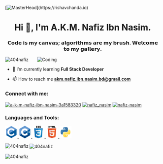[![MasterHead](https://1.bp.blogspot.com/-7A4WynwLsM...)](https://rishavchanda.io)
<h1 align="center">Hi 👋, I'm A.K.M. Nafiz Ibn Nasim.</h1>
<h3 align="center">𝗖𝗼𝗱𝗲 𝗶𝘀 𝗺𝘆 𝗰𝗮𝗻𝘃𝗮𝘀; 𝗮𝗹𝗴𝗼𝗿𝗶𝘁𝗵𝗺𝘀 𝗮𝗿𝗲 𝗺𝘆 𝗯𝗿𝘂𝘀𝗵. 𝗪𝗲𝗹𝗰𝗼𝗺𝗲 𝘁𝗼 𝗺𝘆 𝗴𝗮𝗹𝗹𝗲𝗿𝘆.</h3>
<img align="right" alt="Coding" width="400" src="https://cdn.dribbble.com/users/116207...">

<p align="left"> <img src="https://komarev.com/ghpvc/?username=404nafiz&label=Profile%20views&color=0e75b6&style=flat" alt="404nafiz" /> </p>

- 🌱 I’m currently learning **Full Stack Developer**

- 📫 How to reach me **akm.nafiz.ibn.nasim.bd@gmail.com**

<h3 align="left">Connect with me:</h3>
<p align="left">
<a href="https://linkedin.com/in/a-k-m-nafiz-ibn-nasim-3a1583320" target="blank"><img align="center" src="https://raw.githubusercontent.com/rahuldkjain/github-profile-readme-generator/master/src/images/icons/Social/linked-in-alt.svg" alt="a-k-m-nafiz-ibn-nasim-3a1583320" height="30" width="40" /></a>
<a href="https://codeforces.com/profile/nafiz_nasim" target="blank"><img align="center" src="https://raw.githubusercontent.com/rahuldkjain/github-profile-readme-generator/master/src/images/icons/Social/codeforces.svg" alt="nafiz_nasim" height="30" width="40" /></a>
<a href="https://www.leetcode.com/nafiz-nasim" target="blank"><img align="center" src="https://raw.githubusercontent.com/rahuldkjain/github-profile-readme-generator/master/src/images/icons/Social/leet-code.svg" alt="nafiz-nasim" height="30" width="40" /></a>
</p>

<h3 align="left">Languages and Tools:</h3>
<p align="left"> <a href="https://www.cprogramming.com/" target="_blank" rel="noreferrer"> <img src="https://raw.githubusercontent.com/devicons/devicon/master/icons/c/c-original.svg" alt="c" width="40" height="40"/> </a> <a href="https://www.w3schools.com/cpp/" target="_blank" rel="noreferrer"> <img src="https://raw.githubusercontent.com/devicons/devicon/master/icons/cplusplus/cplusplus-original.svg" alt="cplusplus" width="40" height="40"/> </a> <a href="https://www.w3schools.com/css/" target="_blank" rel="noreferrer"> <img src="https://raw.githubusercontent.com/devicons/devicon/master/icons/css3/css3-original-wordmark.svg" alt="css3" width="40" height="40"/> </a> <a href="https://www.w3.org/html/" target="_blank" rel="noreferrer"> <img src="https://raw.githubusercontent.com/devicons/devicon/master/icons/html5/html5-original-wordmark.svg" alt="html5" width="40" height="40"/> </a> <a href="https://www.python.org" target="_blank" rel="noreferrer"> <img src="https://raw.githubusercontent.com/devicons/devicon/master/icons/python/python-original.svg" alt="python" width="40" height="40"/> </a> </p>

<p><img align="left" src="https://github-readme-stats.vercel.app/api/top-langs?username=404nafiz&show_icons=true&locale=en&layout=compact" alt="404nafiz" /></p>

<p>&nbsp;<img align="center" src="https://github-readme-stats.vercel.app/api?username=404nafiz&show_icons=true&locale=en" alt="404nafiz" /></p>

<p><img align="center" src="https://github-readme-streak-stats.herokuapp.com/?user=404nafiz&" alt="404nafiz" /></p>
